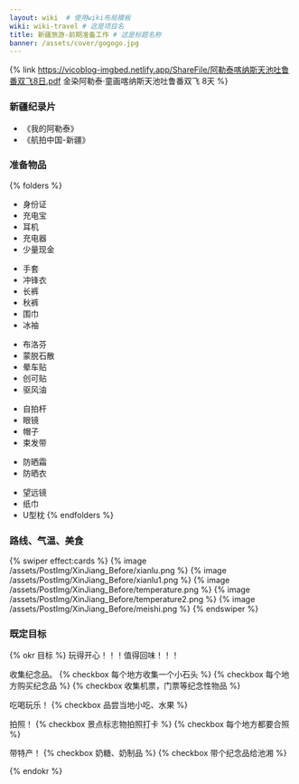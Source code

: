 ```yaml
---
layout: wiki  # 使用wiki布局模板
wiki: wiki-travel # 这是项目名
title: 新疆旅游-前期准备工作 # 这是标题名称
banner: /assets/cover/gogogo.jpg
---
```


{% link https://vicoblog-imgbed.netlify.app/ShareFile/阿勒泰喀纳斯天池吐鲁番双飞8日.pdf 金染阿勒泰·童画喀纳斯天池吐鲁番双飞 8天  %}

### 新疆纪录片
- 《我的阿勒泰》
- 《航拍中国-新疆》

### 准备物品
{% folders %}
<!-- folder 必备物品 -->
- 身份证  
- 充电宝  
- 耳机  
- 充电器  
- 少量现金  
<!-- folder 衣物保暖 -->
- 手套  
- 冲锋衣  
- 长裤  
- 秋裤  
- 围巾  
- 冰袖
<!-- folder 药物 -->
- 布洛芬  
- 蒙脱石散  
- 晕车贴  
- 创可贴  
- 驱风油
<!-- folder 拍照神器 -->
- 自拍杆  
- 眼镜  
- 帽子  
- 束发带
<!-- folder 防嗮 -->
- 防晒霜  
- 防晒衣  
<!-- folder 其他 -->
- 望远镜  
- 纸巾
- U型枕
{% endfolders %}

### 路线、气温、美食
{% swiper effect:cards %}
{% image /assets/PostImg/XinJiang_Before/xianlu.png %}
{% image /assets/PostImg/XinJiang_Before/xianlu1.png %}
{% image /assets/PostImg/XinJiang_Before/temperature.png %}
{% image /assets/PostImg/XinJiang_Before/temperature2.png %}
{% image /assets/PostImg/XinJiang_Before/meishi.png %}
{% endswiper %}

### 既定目标
{% okr 目标 %}
玩得开心！！！值得回味！！！

<!-- okr kr1 percent:0 -->
收集纪念品。
{% checkbox 每个地方收集一个小石头 %}
{% checkbox 每个地方购买纪念品 %}
{% checkbox 收集机票，门票等纪念性物品 %}

<!-- okr kr2 percent:0 -->
吃喝玩乐！
{% checkbox 品尝当地小吃、水果 %}

<!-- okr kr3 percent:0 -->
拍照！
{% checkbox 景点标志物拍照打卡 %}
{% checkbox 每个地方都要合照 %}

<!-- okr kr4 percent:0 -->
带特产！
{% checkbox 奶糖、奶制品 %}
{% checkbox 带个纪念品给池湘 %}

{% endokr %}

